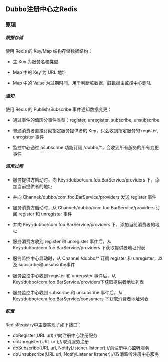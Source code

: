 ## Dubbo注册中心之Redis

### 原理

##### 数据存储

使用 Redis 的 Key/Map 结构存储数据结构：

- 主 Key 为服务名和类型

- Map 中的 Key 为 URL 地址

- Map 中的 Value 为过期时间，用于判断脏数据，脏数据由监控中心删除 
  

#####  通知
使用 Redis 的 Publish/Subscribe 事件通知数据变更：

- 通过事件的值区分事件类型：register, unregister, subscribe, unsubscribe

- 普通消费者直接订阅指定服务提供者的 Key，只会收到指定服务的 register, unregister 事件

- 监控中心通过 psubscribe 功能订阅 /dubbo/*，会收到所有服务的所有变更事件

  
#####  调用过程

- 服务提供方启动时，向 Key:/dubbo/com.foo.BarService/providers 下，添加当前提供者的地址

- 并向 Channel:/dubbo/com.foo.BarService/providers 发送 register 事件

- 服务消费方启动时，从 Channel:/dubbo/com.foo.BarService/providers 订阅 register 和 unregister 事件

- 并向 Key:/dubbo/com.foo.BarService/providers 下，添加当前消费者的地址

- 服务消费方收到 register 和 unregister 事件后，从 Key:/dubbo/com.foo.BarService/providers 下获取提供者地址列表

- 服务监控中心启动时，从 Channel:/dubbo/* 订阅 register 和 unregister，以及 subscribe和unsubsribe事件

- 服务监控中心收到 register 和 unregister 事件后，从 Key:/dubbo/com.foo.BarService/providers下获取提供者地址列表

- 服务监控中心收到 subscribe 和 unsubsribe 事件后，从 Key:/dubbo/com.foo.BarService/consumers 下获取消费者地址列表

  


#####  配置

RedisRegistry中主要实现了如下接口：

- doRegister(URL url);//向注册中心注册服务
- doUnregister(URL url);//取消服务注册
- doSubscribe(URL url, NotifyListener listener);//向注册中心监听服务
- doUnsubscribe(URL url, NotifyListener listener);//取消监听注册中心服务





